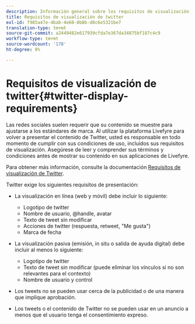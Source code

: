 ```yaml
---
description: Información general sobre los requisitos de visualización de Twitter.
title: Requisitos de visualización de twitter
exl-id: f985a47e-4bab-4e60-8b8b-d8c6e5321be7
translation-type: tm+mt
source-git-commit: a2449482e617939cfda7e367da34875bf187c4c9
workflow-type: tm+mt
source-wordcount: '178'
ht-degree: 0%

---
```


# Requisitos de visualización de twitter{#twitter-display-requirements}

Las redes sociales suelen requerir que su contenido se muestre para ajustarse a los estándares de marca. Al utilizar la plataforma Livefyre para volver a presentar el contenido de Twitter, usted es responsable en todo momento de cumplir con sus condiciones de uso, incluidos sus requisitos de visualización. Asegúrese de leer y comprender sus términos y condiciones antes de mostrar su contenido en sus aplicaciones de Livefyre.

Para obtener más información, consulte la documentación [Requisitos de visualización de Twitter](https://about.twitter.com/company/display-requirements).

Twitter exige los siguientes requisitos de presentación:

* La visualización en línea (web y móvil) debe incluir lo siguiente:

   * Logotipo de twitter
   * Nombre de usuario, @handle, avatar
   * Texto de tweet sin modificar
   * Acciones de twitter (respuesta, retweet, &quot;Me gusta&quot;)
   * Marca de fecha

* La visualización pasiva (emisión, in situ o salida de ayuda digital) debe incluir al menos lo siguiente:

   * Logotipo de twitter
   * Texto de tweet sin modificar (puede eliminar los vínculos si no son relevantes para el contexto)
   * Nombre de usuario y control

* Los tweets no se pueden usar cerca de la publicidad o de una manera que implique aprobación.
* Los tweets o el contenido de Twitter no se pueden usar en un anuncio a menos que el usuario tenga el consentimiento expreso.
